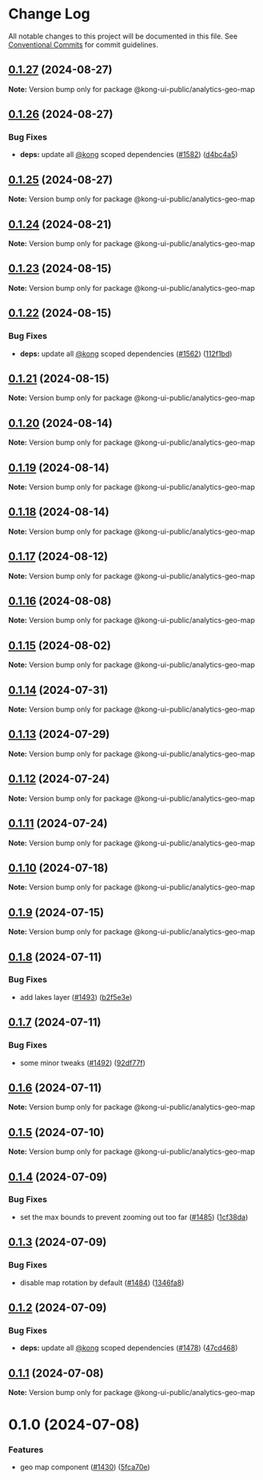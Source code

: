 # Change Log

All notable changes to this project will be documented in this file.
See [Conventional Commits](https://conventionalcommits.org) for commit guidelines.

## [0.1.27](https://github.com/Kong/public-ui-components/compare/@kong-ui-public/analytics-geo-map@0.1.26...@kong-ui-public/analytics-geo-map@0.1.27) (2024-08-27)

**Note:** Version bump only for package @kong-ui-public/analytics-geo-map





## [0.1.26](https://github.com/Kong/public-ui-components/compare/@kong-ui-public/analytics-geo-map@0.1.25...@kong-ui-public/analytics-geo-map@0.1.26) (2024-08-27)


### Bug Fixes

* **deps:** update all [@kong](https://github.com/kong) scoped dependencies ([#1582](https://github.com/Kong/public-ui-components/issues/1582)) ([d4bc4a5](https://github.com/Kong/public-ui-components/commit/d4bc4a55a9acadc7db33e89ce9e3f2bc8c339fe8))





## [0.1.25](https://github.com/Kong/public-ui-components/compare/@kong-ui-public/analytics-geo-map@0.1.24...@kong-ui-public/analytics-geo-map@0.1.25) (2024-08-27)

**Note:** Version bump only for package @kong-ui-public/analytics-geo-map





## [0.1.24](https://github.com/Kong/public-ui-components/compare/@kong-ui-public/analytics-geo-map@0.1.23...@kong-ui-public/analytics-geo-map@0.1.24) (2024-08-21)

**Note:** Version bump only for package @kong-ui-public/analytics-geo-map





## [0.1.23](https://github.com/Kong/public-ui-components/compare/@kong-ui-public/analytics-geo-map@0.1.22...@kong-ui-public/analytics-geo-map@0.1.23) (2024-08-15)

**Note:** Version bump only for package @kong-ui-public/analytics-geo-map





## [0.1.22](https://github.com/Kong/public-ui-components/compare/@kong-ui-public/analytics-geo-map@0.1.21...@kong-ui-public/analytics-geo-map@0.1.22) (2024-08-15)


### Bug Fixes

* **deps:** update all [@kong](https://github.com/kong) scoped dependencies ([#1562](https://github.com/Kong/public-ui-components/issues/1562)) ([112f1bd](https://github.com/Kong/public-ui-components/commit/112f1bd3e3fce583649729d520cbffeb321a4572))





## [0.1.21](https://github.com/Kong/public-ui-components/compare/@kong-ui-public/analytics-geo-map@0.1.20...@kong-ui-public/analytics-geo-map@0.1.21) (2024-08-15)

**Note:** Version bump only for package @kong-ui-public/analytics-geo-map





## [0.1.20](https://github.com/Kong/public-ui-components/compare/@kong-ui-public/analytics-geo-map@0.1.19...@kong-ui-public/analytics-geo-map@0.1.20) (2024-08-14)

**Note:** Version bump only for package @kong-ui-public/analytics-geo-map





## [0.1.19](https://github.com/Kong/public-ui-components/compare/@kong-ui-public/analytics-geo-map@0.1.18...@kong-ui-public/analytics-geo-map@0.1.19) (2024-08-14)

**Note:** Version bump only for package @kong-ui-public/analytics-geo-map





## [0.1.18](https://github.com/Kong/public-ui-components/compare/@kong-ui-public/analytics-geo-map@0.1.17...@kong-ui-public/analytics-geo-map@0.1.18) (2024-08-14)

**Note:** Version bump only for package @kong-ui-public/analytics-geo-map





## [0.1.17](https://github.com/Kong/public-ui-components/compare/@kong-ui-public/analytics-geo-map@0.1.16...@kong-ui-public/analytics-geo-map@0.1.17) (2024-08-12)

**Note:** Version bump only for package @kong-ui-public/analytics-geo-map





## [0.1.16](https://github.com/Kong/public-ui-components/compare/@kong-ui-public/analytics-geo-map@0.1.15...@kong-ui-public/analytics-geo-map@0.1.16) (2024-08-08)

**Note:** Version bump only for package @kong-ui-public/analytics-geo-map





## [0.1.15](https://github.com/Kong/public-ui-components/compare/@kong-ui-public/analytics-geo-map@0.1.14...@kong-ui-public/analytics-geo-map@0.1.15) (2024-08-02)

**Note:** Version bump only for package @kong-ui-public/analytics-geo-map





## [0.1.14](https://github.com/Kong/public-ui-components/compare/@kong-ui-public/analytics-geo-map@0.1.13...@kong-ui-public/analytics-geo-map@0.1.14) (2024-07-31)

**Note:** Version bump only for package @kong-ui-public/analytics-geo-map





## [0.1.13](https://github.com/Kong/public-ui-components/compare/@kong-ui-public/analytics-geo-map@0.1.12...@kong-ui-public/analytics-geo-map@0.1.13) (2024-07-29)

**Note:** Version bump only for package @kong-ui-public/analytics-geo-map





## [0.1.12](https://github.com/Kong/public-ui-components/compare/@kong-ui-public/analytics-geo-map@0.1.11...@kong-ui-public/analytics-geo-map@0.1.12) (2024-07-24)

**Note:** Version bump only for package @kong-ui-public/analytics-geo-map





## [0.1.11](https://github.com/Kong/public-ui-components/compare/@kong-ui-public/analytics-geo-map@0.1.10...@kong-ui-public/analytics-geo-map@0.1.11) (2024-07-24)

**Note:** Version bump only for package @kong-ui-public/analytics-geo-map





## [0.1.10](https://github.com/Kong/public-ui-components/compare/@kong-ui-public/analytics-geo-map@0.1.9...@kong-ui-public/analytics-geo-map@0.1.10) (2024-07-18)

**Note:** Version bump only for package @kong-ui-public/analytics-geo-map





## [0.1.9](https://github.com/Kong/public-ui-components/compare/@kong-ui-public/analytics-geo-map@0.1.8...@kong-ui-public/analytics-geo-map@0.1.9) (2024-07-15)

**Note:** Version bump only for package @kong-ui-public/analytics-geo-map





## [0.1.8](https://github.com/Kong/public-ui-components/compare/@kong-ui-public/analytics-geo-map@0.1.7...@kong-ui-public/analytics-geo-map@0.1.8) (2024-07-11)


### Bug Fixes

* add lakes layer ([#1493](https://github.com/Kong/public-ui-components/issues/1493)) ([b2f5e3e](https://github.com/Kong/public-ui-components/commit/b2f5e3ed4246d3d36000b70e9f0715aa3e0eca23))





## [0.1.7](https://github.com/Kong/public-ui-components/compare/@kong-ui-public/analytics-geo-map@0.1.6...@kong-ui-public/analytics-geo-map@0.1.7) (2024-07-11)


### Bug Fixes

* some minor tweaks ([#1492](https://github.com/Kong/public-ui-components/issues/1492)) ([92df77f](https://github.com/Kong/public-ui-components/commit/92df77fbd98d1e788bdb62facd906aef32fd52a3))





## [0.1.6](https://github.com/Kong/public-ui-components/compare/@kong-ui-public/analytics-geo-map@0.1.5...@kong-ui-public/analytics-geo-map@0.1.6) (2024-07-11)

**Note:** Version bump only for package @kong-ui-public/analytics-geo-map





## [0.1.5](https://github.com/Kong/public-ui-components/compare/@kong-ui-public/analytics-geo-map@0.1.4...@kong-ui-public/analytics-geo-map@0.1.5) (2024-07-10)

**Note:** Version bump only for package @kong-ui-public/analytics-geo-map





## [0.1.4](https://github.com/Kong/public-ui-components/compare/@kong-ui-public/analytics-geo-map@0.1.3...@kong-ui-public/analytics-geo-map@0.1.4) (2024-07-09)


### Bug Fixes

* set the max bounds to prevent zooming out too far ([#1485](https://github.com/Kong/public-ui-components/issues/1485)) ([1cf38da](https://github.com/Kong/public-ui-components/commit/1cf38da9e94b19e35098f7a980811333f2cda83a))





## [0.1.3](https://github.com/Kong/public-ui-components/compare/@kong-ui-public/analytics-geo-map@0.1.2...@kong-ui-public/analytics-geo-map@0.1.3) (2024-07-09)


### Bug Fixes

* disable map rotation by default ([#1484](https://github.com/Kong/public-ui-components/issues/1484)) ([1346fa8](https://github.com/Kong/public-ui-components/commit/1346fa88f31b5ad1c674c0c9f44f096cfb39f0ca))





## [0.1.2](https://github.com/Kong/public-ui-components/compare/@kong-ui-public/analytics-geo-map@0.1.1...@kong-ui-public/analytics-geo-map@0.1.2) (2024-07-09)


### Bug Fixes

* **deps:** update all [@kong](https://github.com/kong) scoped dependencies ([#1478](https://github.com/Kong/public-ui-components/issues/1478)) ([47cd468](https://github.com/Kong/public-ui-components/commit/47cd4680b8ed1fb686270df19853288de19c3106))





## [0.1.1](https://github.com/Kong/public-ui-components/compare/@kong-ui-public/analytics-geo-map@0.1.0...@kong-ui-public/analytics-geo-map@0.1.1) (2024-07-08)

**Note:** Version bump only for package @kong-ui-public/analytics-geo-map





# 0.1.0 (2024-07-08)


### Features

* geo map component ([#1430](https://github.com/Kong/public-ui-components/issues/1430)) ([5fca70e](https://github.com/Kong/public-ui-components/commit/5fca70e5b1b66accff59ef60e7976dab68289900))

